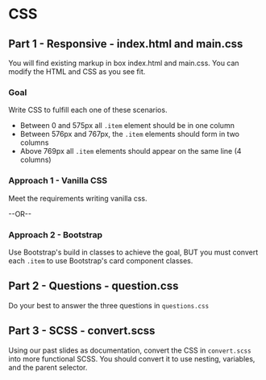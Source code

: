# CSS

## Part 1 - Responsive - index.html and main.css
You will find existing markup in box index.html and main.css.  You can modify the HTML and CSS as you see fit.

### Goal
Write CSS to fulfill each one of these scenarios. 

 - Between 0 and 575px all `.item` element should be in one column
 - Between 576px and 767px, the `.item` elements should form in two columns
 - Above 769px all `.item` elements should appear on the same line (4 columns)

### Approach 1 - Vanilla CSS
Meet the requirements writing vanilla css.

--OR--
### Approach 2 - Bootstrap
Use Bootstrap's build in classes to achieve the goal, BUT you must convert each `.item` to use Bootstrap's card component classes.

## Part 2 - Questions - question.css
Do your best to answer the three questions in `questions.css`


## Part 3 - SCSS - convert.scss
Using our past slides as documentation, convert the CSS in `convert.scss` into more functional SCSS.  You should convert it to use nesting, variables, and the parent selector.
